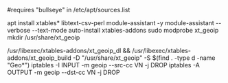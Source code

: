 
#requires "bullseye" in /etc/apt/sources.list

apt install xtables* libtext-csv-perl module-assistant -y 
module-assistant --verbose --text-mode auto-install xtables-addons 
sudo modprobe xt_geoip
mkdir /usr/share/xt_geoip

/usr/libexec/xtables-addons/xt_geoip_dl && /usr/libexec/xtables-addons/xt_geoip_build -D "/usr/share/xt_geoip" -S $(find . -type d -name "Geo*")
iptables -I INPUT -m geoip --src-cc VN -j DROP
iptables -A OUTPUT -m geoip --dst-cc VN -j DROP
